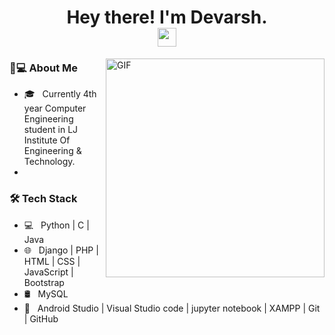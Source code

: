 <h1 align="center"> Hey there! I'm Devarsh. <div align="center"><img src="https://github.com/souvikguria98/souvikguria98/blob/master/Hi.gif" width="30"></div></h1>
<img align="right" alt="GIF" src="https://cdn.dribbble.com/users/570218/screenshots/2218178/minion_nokeyframerig_old-pc.gif" width="350"/>
<!--- https://media1.tenor.com/images/9fb771fb621c29b0a2eae945b5ceeeb3/tenor.gif --->

<h3> 👨💻 About Me </h3>

- 🎓 &nbsp; Currently 4th year Computer Engineering student in LJ Institute Of Engineering & Technology.
- 
<h3>🛠 Tech Stack</h3>

- 💻 &nbsp; Python | C | Java
- 🌐 &nbsp; Django | PHP | HTML | CSS | JavaScript | Bootstrap 
- 🛢 &nbsp; MySQL
- 🔧 &nbsp; Android Studio | Visual Studio code | jupyter notebook | XAMPP | Git | GitHub
